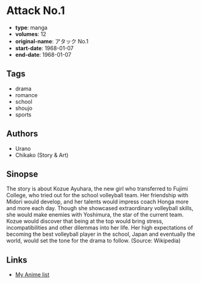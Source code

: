 # Attack No.1

-   **type**: manga
-   **volumes**: 12
-   **original-name**: アタック No.1
-   **start-date**: 1968-01-07
-   **end-date**: 1968-01-07

## Tags

-   drama
-   romance
-   school
-   shoujo
-   sports

## Authors

-   Urano
-   Chikako (Story & Art)

## Sinopse

The story is about Kozue Ayuhara, the new girl who transferred to Fujimi College, who tried out for the school volleyball team. Her friendship with Midori would develop, and her talents would impress coach Honga more and more each day. Though she showcased extraordinary volleyball skills, she would make enemies with Yoshimura, the star of the current team. Kozue would discover that being at the top would bring stress, incompatibilities and other dilemmas into her life. Her high expectations of becoming the best volleyball player in the school, Japan and eventually the world, would set the tone for the drama to follow. (Source: Wikipedia)

## Links

-   [My Anime list](https://myanimelist.net/manga/10199/Attack_No1)
